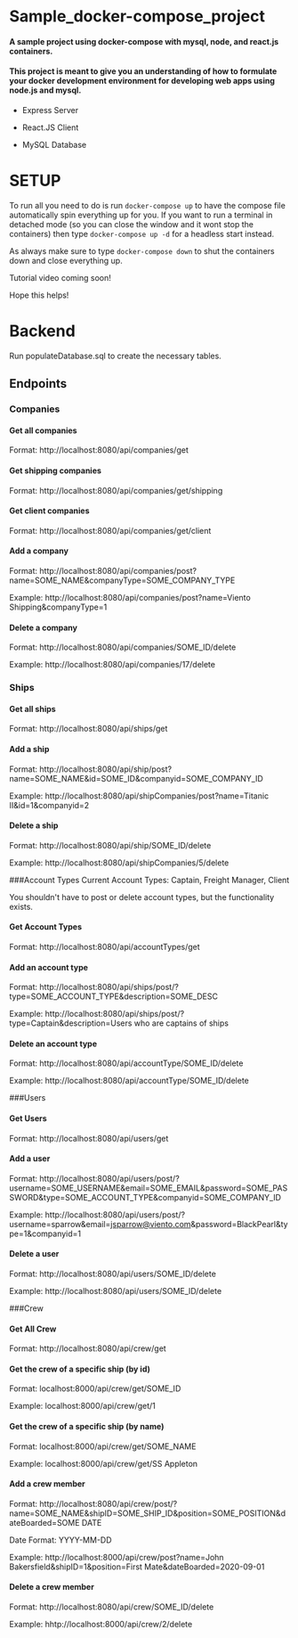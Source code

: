 # Sample_docker-compose_project
#### A sample project using docker-compose with mysql, node, and react.js containers.
#### This project is meant to give you an understanding of how to formulate your docker development environment for developing web apps using node.js and mysql.

- Express Server

- React.JS Client

- MySQL Database

# SETUP

To run all you need to do is run `docker-compose up` to have the compose file automatically spin everything up for you.
If you want to run a terminal in detached mode (so you can close the window and it wont stop the containers) then type `docker-compose up -d` for a headless start instead.

As always make sure to type `docker-compose down` to shut the containers down and close everything up.

Tutorial video coming soon!

Hope this helps!


# Backend
Run populateDatabase.sql to create the necessary tables.
## Endpoints


### Companies
#### Get all companies
Format: http://localhost:8080/api/companies/get
#### Get shipping companies
Format: http://localhost:8080/api/companies/get/shipping
#### Get client companies
Format: http://localhost:8080/api/companies/get/client
#### Add a company
Format: http://localhost:8080/api/companies/post?name=SOME_NAME&companyType=SOME_COMPANY_TYPE

Example: http://localhost:8080/api/companies/post?name=Viento Shipping&companyType=1
#### Delete a company
Format: http://localhost:8080/api/companies/SOME_ID/delete

Example: http://localhost:8080/api/companies/17/delete


### Ships
#### Get all ships
Format: http://localhost:8080/api/ships/get
#### Add a ship
Format: http://localhost:8080/api/ship/post?name=SOME_NAME&id=SOME_ID&companyid=SOME_COMPANY_ID

Example: http://localhost:8080/api/shipCompanies/post?name=Titanic II&id=1&companyid=2
#### Delete a ship
Format: http://localhost:8080/api/ship/SOME_ID/delete

Example: http://localhost:8080/api/shipCompanies/5/delete


###Account Types
Current Account Types: Captain, Freight Manager, Client

You shouldn't have to post or delete account types, but the functionality exists.
#### Get Account Types
Format: http://localhost:8080/api/accountTypes/get
#### Add an account type
Format: http://localhost:8080/api/ships/post/?type=SOME_ACCOUNT_TYPE&description=SOME_DESC

Example: http://localhost:8080/api/ships/post/?type=Captain&description=Users who are captains of ships
#### Delete an account type
Format: http://localhost:8080/api/accountType/SOME_ID/delete

Example: http://localhost:8080/api/accountType/SOME_ID/delete


###Users
#### Get Users
Format: http://localhost:8080/api/users/get
#### Add a user
Format: http://localhost:8080/api/users/post/?username=SOME_USERNAME&email=SOME_EMAIL&password=SOME_PASSWORD&type=SOME_ACCOUNT_TYPE&companyid=SOME_COMPANY_ID

Example: http://localhost:8080/api/users/post/?username=sparrow&email=jsparrow@viento.com&password=BlackPearl&type=1&companyid=1
#### Delete a user
Format: http://localhost:8080/api/users/SOME_ID/delete

Example: http://localhost:8080/api/users/SOME_ID/delete


###Crew
#### Get All Crew
Format: http://localhost:8080/api/crew/get
#### Get the crew of a specific ship (by id)
Format: localhost:8000/api/crew/get/SOME_ID

Example: localhost:8000/api/crew/get/1
#### Get the crew of a specific ship (by name)
Format: localhost:8000/api/crew/get/SOME_NAME

Example: localhost:8000/api/crew/get/SS Appleton
#### Add a crew member
Format: http://localhost:8080/api/crew/post/?name=SOME_NAME&shipID=SOME_SHIP_ID&position=SOME_POSITION&dateBoarded=SOME DATE

Date Format: YYYY-MM-DD

Example: http://localhost:8000/api/crew/post?name=John Bakersfield&shipID=1&position=First Mate&dateBoarded=2020-09-01
#### Delete a crew member
Format: http://localhost:8080/api/crew/SOME_ID/delete

Example: hhtp://localhost:8000/api/crew/2/delete
